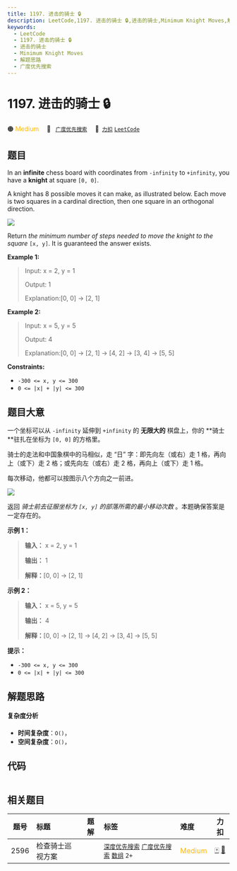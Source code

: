 ```yaml
---
title: 1197. 进击的骑士 🔒
description: LeetCode,1197. 进击的骑士 🔒,进击的骑士,Minimum Knight Moves,解题思路,广度优先搜索
keywords:
  - LeetCode
  - 1197. 进击的骑士 🔒
  - 进击的骑士
  - Minimum Knight Moves
  - 解题思路
  - 广度优先搜索
---
```


# 1197. 进击的骑士 🔒

🟠 <font color=#ffb800>Medium</font>&emsp; 🔖&ensp; [`广度优先搜索`](/tag/breadth-first-search.md)&emsp; 🔗&ensp;[`力扣`](https://leetcode.cn/problems/minimum-knight-moves) [`LeetCode`](https://leetcode.com/problems/minimum-knight-moves)

## 题目

In an **infinite** chess board with coordinates from `-infinity` to
`+infinity`, you have a **knight** at square `[0, 0]`.

A knight has 8 possible moves it can make, as illustrated below. Each move is
two squares in a cardinal direction, then one square in an orthogonal
direction.

![](https://fastly.jsdelivr.net/gh/doocs/leetcode@main/solution/1100-1199/1197.Minimum%20Knight%20Moves/images/knight.png)

Return _the minimum number of steps needed to move the knight to the square_
`[x, y]`. It is guaranteed the answer exists.



**Example 1:**

> Input: x = 2, y = 1
> 
> Output: 1
> 
> Explanation:[0, 0] -> [2, 1]

**Example 2:**

> Input: x = 5, y = 5
> 
> Output: 4
> 
> Explanation:[0, 0] -> [2, 1] -> [4, 2] -> [3, 4] -> [5, 5]

**Constraints:**

  * `-300 <= x, y <= 300`
  * `0 <= |x| + |y| <= 300`


## 题目大意

一个坐标可以从 `-infinity` 延伸到 `+infinity` 的 **无限大的**  棋盘上，你的 **骑士  **驻扎在坐标为 `[0, 0]`
的方格里。

骑士的走法和中国象棋中的马相似，走 “日” 字：即先向左（或右）走 1 格，再向上（或下）走 2 格；或先向左（或右）走 2 格，再向上（或下）走 1 格。

每次移动，他都可以按图示八个方向之一前进。

![](https://fastly.jsdelivr.net/gh/doocs/leetcode@main/solution/1100-1199/1197.Minimum%20Knight%20Moves/images/knight.png)

返回 _骑士前去征服坐标为  `[x, y]` 的部落所需的最小移动次数_ 。本题确保答案是一定存在的。



**示例 1：**

> 
> 
> 
> 
> 
> **输入：** x = 2, y = 1
> 
> **输出：** 1
> 
> **解释：**[0, 0] → [2, 1]
> 
> 

**示例 2：**

> 
> 
> 
> 
> 
> **输入：** x = 5, y = 5
> 
> **输出：** 4
> 
> **解释：**[0, 0] → [2, 1] → [4, 2] → [3, 4] → [5, 5]
> 
> 



**提示：**

  * `-300 <= x, y <= 300`
  * `0 <= |x| + |y| <= 300`


## 解题思路

#### 复杂度分析

- **时间复杂度**：`O()`，
- **空间复杂度**：`O()`，

## 代码

```javascript

```

## 相关题目

<!-- prettier-ignore -->
| 题号 | 标题 | 题解 | 标签 | 难度 | 力扣 |
| :------: | :------ | :------: | :------ | :------ | :------: |
| 2596 | 检查骑士巡视方案 |  |  [`深度优先搜索`](/tag/depth-first-search.md) [`广度优先搜索`](/tag/breadth-first-search.md) [`数组`](/tag/array.md) `2+` | <font color=#ffb800>Medium</font> | [🀄️](https://leetcode.cn/problems/check-knight-tour-configuration) [🔗](https://leetcode.com/problems/check-knight-tour-configuration) |